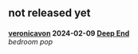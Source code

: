 ## not released yet

**[veronicavon](https://www.last.fm/music/veronicavon) 2024-02-09 [Deep End](https://music.youtube.com/playlist?list=OLAK5uy_myC6UVXwAt4v-Oyay1rXy1IahUVzl64ME)** <a href="https://veronicavon.bandcamp.com/album/deep-end" title="bandcamp"><img src="https://s4.bcbits.com/img/favicon/apple-touch-icon.png" width="16" height="16"></a>  
*bedroom pop*
